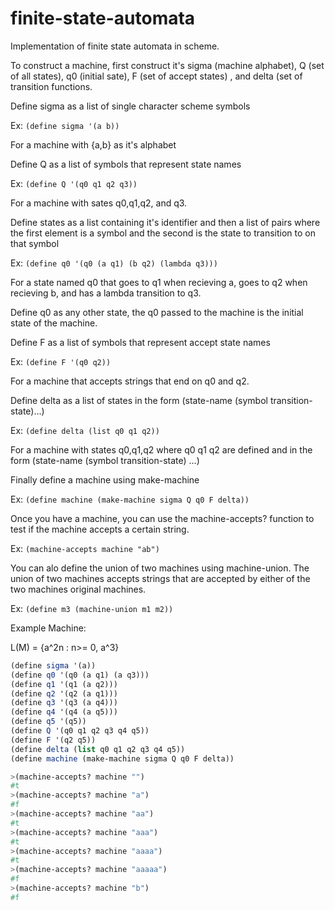 # finite-state-automata
Implementation of finite state automata in scheme.

To construct a machine, first construct it's sigma (machine alphabet), Q (set of all states), q0 (initial sate), F (set of accept states) , and delta (set of transition functions.

Define sigma as a list of single character scheme symbols

Ex: `(define sigma '(a b))`

For a machine with {a,b} as it's alphabet

Define Q as a list of symbols that represent state names

Ex: `(define Q '(q0 q1 q2 q3))` 

For a machine with sates q0,q1,q2, and q3.

Define states as a list containing it's identifier and then a list of pairs where the first element is a symbol and the second is the state to transition to on that symbol

Ex: `(define q0 '(q0 (a q1) (b q2) (lambda q3)))`

For a state named q0 that goes to q1 when recieving a, goes to q2 when recieving b, and has a lambda transition to q3.

Define q0 as any other state, the q0 passed to the machine is the initial state of the machine.

Define F as a list of symbols that represent accept state names

Ex: `(define F '(q0 q2))`

For a machine that accepts strings that end on q0 and q2.

Define delta as a list of states in the form (state-name (symbol transition-state)...)

Ex: `(define delta (list q0 q1 q2))`

For a machine with states q0,q1,q2 where q0 q1 q2 are defined and in the form (state-name (symbol transition-state) ...)

Finally define a machine using make-machine

Ex: `(define machine (make-machine sigma Q q0 F delta))`

Once you have a machine, you can use the machine-accepts? function to test if the machine accepts a certain string.

Ex: `(machine-accepts machine "ab")`

You can alo define the union of two machines using machine-union.  The union of two machines accepts strings that are accepted by either of the two machines original machines.

Ex: `(define m3 (machine-union m1 m2))`

Example Machine:

L(M) = {a^2n : n>= 0, a^3}
```scheme
(define sigma '(a))
(define q0 '(q0 (a q1) (a q3)))
(define q1 '(q1 (a q2)))
(define q2 '(q2 (a q1)))
(define q3 '(q3 (a q4)))
(define q4 '(q4 (a q5)))
(define q5 '(q5))
(define Q '(q0 q1 q2 q3 q4 q5))
(define F '(q2 q5))
(define delta (list q0 q1 q2 q3 q4 q5))
(define machine (make-machine sigma Q q0 F delta))

>(machine-accepts? machine "")
#t
>(machine-accepts? machine "a")
#f
>(machine-accepts? machine "aa")
#t
>(machine-accepts? machine "aaa")
#t
>(machine-accepts? machine "aaaa")
#t
>(machine-accepts? machine "aaaaa")
#f
>(machine-accepts? machine "b")
#f
```
